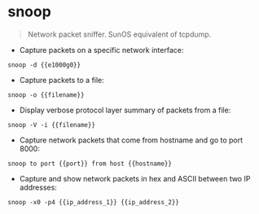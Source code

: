 # snoop

> Network packet sniffer.
> SunOS equivalent of tcpdump.

- Capture packets on a specific network interface:

`snoop -d {{e1000g0}}`

- Capture packets to a file:

`snoop -o {{filename}}`

- Display verbose protocol layer summary of packets from a file:

`snoop -V -i {{filename}}`

- Capture network packets that come from hostname and go to port 8000:

`snoop to port {{port}} from host {{hostname}}`

- Capture and show network packets in hex and ASCII between two IP addresses:

`snoop -x0 -p4 {{ip_address_1}} {{ip_address_2}}`
